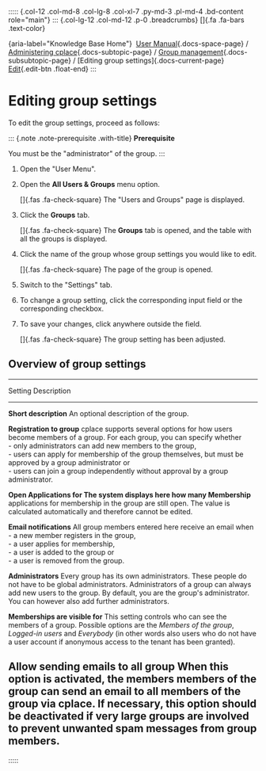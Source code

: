 ::::: {.col-12 .col-md-8 .col-lg-8 .col-xl-7 .py-md-3 .pl-md-4 .bd-content role="main"}
::: {.col-lg-12 .col-md-12 .p-0 .breadcrumbs}
[]{.fa .fa-bars .text-color}

[](https://docs.cplace.io/){aria-label="Knowledge Base Home"}  [User
Manual](/user-manual-en/){.docs-space-page} / [Administering
cplace](/user-manual-en/cplace-administrieren/){.docs-subtopic-page} /
[Group
management](/user-manual-en/cplace-administrieren/gruppenverwaltung/){.docs-subsubtopic-page}
/ [Editing group settings]{.docs-current-page} [
Edit](https://github.com/collaborationfactory/cplace-doc-user-enu/blob/release/25.2/cplace-administrieren/gruppenverwaltung/gruppeneinstellungen_bearbeiten.md){.edit-btn
.float-end}
:::

# Editing group settings

To edit the group settings, proceed as follows:

::: {.note .note-prerequisite .with-title}
**Prerequisite**

You must be the "administrator" of the group.
:::

1.  Open the "User Menu".

2.  Open the **All Users & Groups** menu option.

    []{.fas .fa-check-square} The "Users and Groups" page is displayed.

3.  Click the **Groups** tab.

    []{.fas .fa-check-square} The **Groups** tab is opened, and the
    table with all the groups is displayed.

4.  Click the name of the group whose group settings you would like to
    edit.

    []{.fas .fa-check-square} The page of the group is opened.

5.  Switch to the "Settings" tab.

6.  To change a group setting, click the corresponding input field or
    the corresponding checkbox.

7.  To save your changes, click anywhere outside the field.

    []{.fas .fa-check-square} The group setting has been adjusted.

## Overview of group settings

  -----------------------------------------------------------------------
  Setting                             Description
  ----------------------------------- -----------------------------------
  **Short description**               An optional description of the
                                      group.

  **Registration to group**           cplace supports several options for
                                      how users become members of a
                                      group. For each group, you can
                                      specify whether\
                                      - only administrators can add new
                                      members to the group,\
                                      - users can apply for membership of
                                      the group themselves, but must be
                                      approved by a group administrator
                                      or\
                                      - users can join a group
                                      independently without approval by a
                                      group administrator.

  **Open Applications for             The system displays here how many
  Membership**                        applications for membership in the
                                      group are still open. The value is
                                      calculated automatically and
                                      therefore cannot be edited.

  **Email notifications**             All group members entered here
                                      receive an email when\
                                      - a new member registers in the
                                      group,\
                                      - a user applies for membership,\
                                      - a user is added to the group or\
                                      - a user is removed from the group.

  **Administrators**                  Every group has its own
                                      administrators. These people do not
                                      have to be global administrators.
                                      Administrators of a group can
                                      always add new users to the group.
                                      By default, you are the group's
                                      administrator. You can however also
                                      add further administrators.

  **Memberships are visible for**     This setting controls who can see
                                      the members of a group. Possible
                                      options are the *Members of the
                                      group*, *Logged-in users* and
                                      *Everybody* (in other words also
                                      users who do not have a user
                                      account if anonymous access to the
                                      tenant has been granted).

  **Allow sending emails to all group When this option is activated, the
  members**                           members of the group can send an
                                      email to all members of the group
                                      via cplace. If necessary, this
                                      option should be deactivated if
                                      very large groups are involved to
                                      prevent unwanted spam messages from
                                      group members.
  -----------------------------------------------------------------------
:::::
